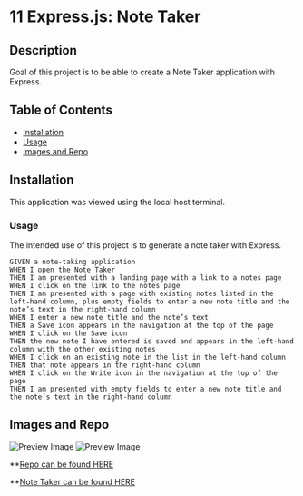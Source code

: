 # 11 Express.js: Note Taker

## Description

Goal of this project is to be able to create a Note Taker application with Express.

## Table of Contents
  * [Installation](#installation)
  * [Usage](#usage)
  * [Images and Repo](#images)

## Installation
This application was viewed using the local host terminal.

### Usage
 The intended use of this project is to generate a note taker with Express. 

```
GIVEN a note-taking application
WHEN I open the Note Taker
THEN I am presented with a landing page with a link to a notes page
WHEN I click on the link to the notes page
THEN I am presented with a page with existing notes listed in the left-hand column, plus empty fields to enter a new note title and the note’s text in the right-hand column
WHEN I enter a new note title and the note’s text
THEN a Save icon appears in the navigation at the top of the page
WHEN I click on the Save icon
THEN the new note I have entered is saved and appears in the left-hand column with the other existing notes
WHEN I click on an existing note in the list in the left-hand column
THEN that note appears in the right-hand column
WHEN I click on the Write icon in the navigation at the top of the page
THEN I am presented with empty fields to enter a new note title and the note’s text in the right-hand column
```
 ## Images and Repo

![Preview Image](./public/assets/images/Screenshot%202023-11-05%20at%202.30.02 PM.png)
![Preview Image](./public/assets/images/Screenshot%202023-11-05%20at%202.30.10 PM.png)

 **[Repo can be found HERE](https://github.com/VernPG/express.js_note-taker.git)

 **[Note Taker can be found HERE](https://vernpg.github.io/express.js_note-taker/)
 

